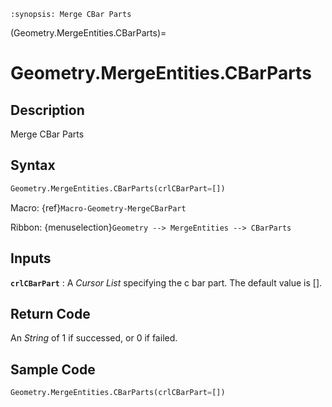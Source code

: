 ```{module} Geometry.MergeEntities.CBarParts()
:synopsis: Merge CBar Parts
```

(Geometry.MergeEntities.CBarParts)=

# Geometry.MergeEntities.CBarParts

## Description

Merge CBar Parts

## Syntax

```python
Geometry.MergeEntities.CBarParts(crlCBarPart=[])
```

Macro: {ref}`Macro-Geometry-MergeCBarPart`

Ribbon: {menuselection}`Geometry --> MergeEntities --> CBarParts`

## Inputs

**`crlCBarPart`**
: A _Cursor List_ specifying the c bar part. The default value is [].

## Return Code

An _String_ of 1 if successed, or 0 if failed.

## Sample Code

```python
Geometry.MergeEntities.CBarParts(crlCBarPart=[])
```
